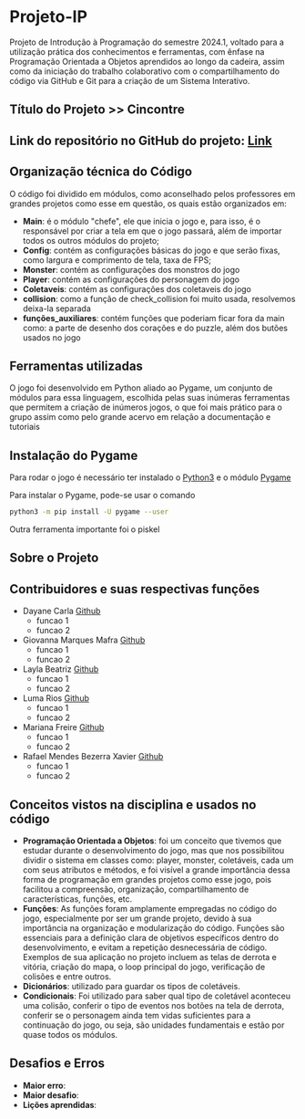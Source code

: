 # Projeto-IP

Projeto de Introdução à Programação do semestre 2024.1, voltado para a utilização prática dos conhecimentos e ferramentas, com ênfase na Programação Orientada a Objetos aprendidos ao longo da cadeira, assim como da iniciação do trabalho colaborativo com o compartilhamento do código via GitHub e Git para a criação de um Sistema Interativo.

## Título do Projeto >> Cincontre

## Link do repositório no GitHub do projeto: [Link](https://github.com/marisfreire/projetoIP2024.1.git)

## Organização técnica do Código

O código foi dividido em módulos, como aconselhado pelos professores em grandes projetos como esse em questão, os quais estão organizados em:

* **Main**: é o módulo "chefe", ele que inicia o jogo e, para isso, é o responsável por criar a tela em que o jogo passará, além de importar todos os outros módulos do projeto;
* **Config**: contém as configurações básicas do jogo e que serão fixas, como largura e comprimento de tela, taxa de FPS;
* **Monster**: contém as configurações dos monstros do jogo 
* **Player**: contém as configurações do personagem do jogo 
* **Coletaveis**: contém as configurações dos coletaveis do jogo
* **collision**: como a função de check_collision foi muito usada, resolvemos deixa-la separada
* **funções_auxiliares**: contém funções que poderiam ficar fora da main como: a parte de desenho dos corações e do puzzle, além dos butões usados no jogo


## Ferramentas utilizadas

O jogo foi desenvolvido em Python aliado ao Pygame, um conjunto de módulos para essa linguagem, escolhida pelas suas inúmeras ferramentas que permitem a criação de inúmeros jogos, o que foi mais prático para o grupo assim como pelo grande acervo em relação a documentação e tutoriais

## Instalação do Pygame

Para rodar o jogo é necessário ter instalado o [Python3](https://www.python.org/downloads/) e o módulo [Pygame](https://www.pygame.org/news)

Para instalar o Pygame, pode-se usar o comando

```bash
python3 -m pip install -U pygame --user
```
Outra ferramenta importante foi o 
piskel <falar mais sobre >

## Sobre o Projeto


## Contribuidores e suas respectivas funções

* Dayane Carla [Github]() 
    * funcao 1
    * funcao 2
* Giovanna Marques Mafra [Github](https://github.com/GiovannaMafra) 
    * funcao 1
    * funcao 2
* Layla Beatriz [Github](https://github.com/laylabeatriz) 
    * funcao 1
    * funcao 2
* Luma Rios [Github]() 
    * funcao 1
    * funcao 2
* Mariana Freire [Github](https://github.com/marisfreire)
    * funcao 1
    * funcao 2 
* Rafael Mendes Bezerra Xavier [Github](https://github.com/rxavier1904) 
    * funcao 1
    * funcao 2

## Conceitos vistos na disciplina e usados no código

* **Programação Orientada a Objetos**: foi um conceito que tivemos que estudar durante o desenvolvimento do jogo, mas que nos possibilitou dividir o sistema em classes como: player, monster, coletáveis, cada um com seus atributos e métodos, e foi visível a grande importância dessa forma de programação em grandes projetos como esse jogo, pois facilitou a compreensão, organização, compartilhamento de características, funções, etc. 
* **Funções**:  As funções foram amplamente empregadas no código do jogo, especialmente por ser um grande projeto, devido à sua importância na organização e modularização do código. Funções são essenciais para a definição clara de objetivos específicos dentro do desenvolvimento, e evitam a repetição desnecessária de código. Exemplos de sua aplicação no projeto incluem as telas de derrota e vitória, criação do mapa, o loop principal do jogo, verificação de colisões e entre outros.
* **Dicionários**: utilizado para guardar os tipos de coletáveis.
* **Condicionais**: Foi utilizado para saber qual tipo de coletável aconteceu uma colisão, conferir o tipo de eventos nos botões na tela de derrota, conferir se o personagem ainda tem vidas suficientes para a continuação do jogo, ou seja, são unidades fundamentais e estão por quase todos os módulos.

## Desafios e Erros
* **Maior erro**: 
* **Maior desafio**: 
* **Lições aprendidas**: 

